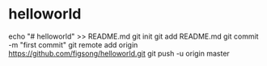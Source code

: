 # helloworld
echo "# helloworld" >> README.md
git init
git add README.md
git commit -m "first commit"
git remote add origin https://github.com/figsong/helloworld.git
git push -u origin master
